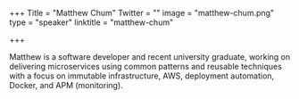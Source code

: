 +++
Title = "Matthew Chum"
Twitter = ""
image = "matthew-chum.png"
type = "speaker"
linktitle = "matthew-chum"

+++

Matthew is a software developer and recent university graduate, working on delivering microservices using common patterns and reusable techniques with a focus on immutable infrastructure, AWS, deployment automation, Docker, and APM (monitoring).
